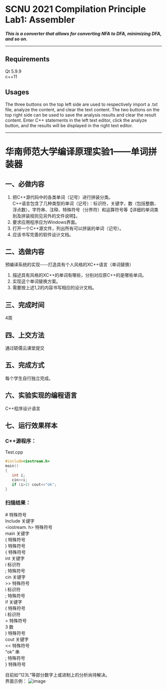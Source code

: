 # SCNU 2021 Compilation Principle Lab1: Assembler
***This is a converter that allows for converting NFA to DFA, minimizing DFA, and so on.***  

---
## Requirements
Qt 5.9.9   
c++11

   
## Usages
The three buttons on the top left side are used to respectively import a .txt file, analyze the content, and clear the text content. The two buttons on the top right side can be used to save the analysis results and clear the result content.
Enter C++ statements in the left text editor, click the analyze button, and the results will be displayed in the right text editor.

---
# 华南师范大学编译原理实验1——单词拼装器

## 一、必做内容

1. 把C++源代码中的各类单词（记号）进行拼装分类。   
C++语言包含了几种类型的单词（记号）：标识符，关键字，数（包括整数、浮点数），字符串、注释、特殊符号（分界符）和运算符号等【详细的单词类别及拼装规则见另外的文件说明】。   
2. 要求应用程序应为Windows界面。   
3. 打开一个C++源文件，列出所有可以拼装的单词（记号）。   
4. 应该书写完善的软件设计文档。   
 

## 二、选做内容

预编译系统的实现----打造具有个人风格的XC++语言（单词替换）   
   
1. 描述具有风格的XC++的单词有哪些，分别对应原C++的是哪些单词。   
2. 实现这个单词替换方案。   
3. 需要按上述1,2的内容书写相应的设计文档。   


## 三、完成时间
4周

## 四、上交方法
通过砺儒云课堂提交

## 五、完成方式
每个学生自行独立完成。

## 六、实验实现的编程语言
C++程序设计语言

## 七、运行效果样本

### C++源程序：   

Test.cpp   
```cpp
#include<iostream.h>   
main()   
{   
   int i;   
   cin>>i;   
   if (i>3) cout<<"ok";   
}   
```

### 扫描结果：   
\#     特殊符号   
Include    关键字   
<iostream. h>    特殊符号   
main    关键字   
(        特殊符号   
)        特殊符号   
{      特殊符号   
int    关键字   
 i      标识符   
;       特殊符号   
cin   关键字   
\>>    特殊符号   
i       标识符   
;       特殊符号   
if      关键字     
(       特殊符号   
i       标识符   
\>      特殊符号   
3       数   
)        特殊符号   
cout   关键字   
<<     特殊符号   
“ok”   串   
;        特殊符号   
}        特殊符号   

目前如“123L”等部分数字上或进制上的分析尚待解决。   
界面示例：
![image](https://github.com/Tinex233/2021-CompilationPrinciple_Lab1-Assembler/assets/128806135/54954780-0550-4a00-8798-e922b39c08d6)


